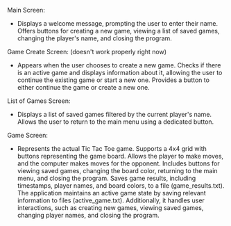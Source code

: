 Main Screen:

* Displays a welcome message, prompting the user to enter their name.
Offers buttons for creating a new game, viewing a list of saved games, changing the player's name, and closing the program.

Game Create Screen: (doesn't work properly right now)

* Appears when the user chooses to create a new game.
Checks if there is an active game and displays information about it, allowing the user to continue the existing game or start a new one.
Provides a button to either continue the game or create a new one.


List of Games Screen:

* Displays a list of saved games filtered by the current player's name.
Allows the user to return to the main menu using a dedicated button.


Game Screen:

* Represents the actual Tic Tac Toe game.
Supports a 4x4 grid with buttons representing the game board.
Allows the player to make moves, and the computer makes moves for the opponent.
Includes buttons for viewing saved games, changing the board color, returning to the main menu, and closing the program.
Saves game results, including timestamps, player names, and board colors, to a file (game_results.txt).
The application maintains an active game state by saving relevant information to files (active_game.txt). Additionally, it handles user interactions, such as creating new games, viewing saved games, changing player names, and closing the program.